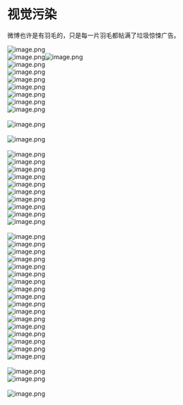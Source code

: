 # 视觉污染

微博也许是有羽毛的，只是每一片羽毛都帖满了垃圾惊悚广告。

![image.png](https://cdn.nlark.com/yuque/0/2020/png/85460/1591347273717-faf25b13-a941-4ce4-a83d-be21622a1c21.png#align=left&display=inline&height=430&margin=%5Bobject%20Object%5D&name=image.png&originHeight=860&originWidth=1198&size=294689&status=done&style=none&width=599)<br />![image.png](https://cdn.nlark.com/yuque/0/2020/png/85460/1591347182871-d86c4ea0-a407-4566-8762-fce263ddcdfa.png#align=left&display=inline&height=384&margin=%5Bobject%20Object%5D&name=image.png&originHeight=768&originWidth=1224&size=255246&status=done&style=none&width=612)![image.png](https://cdn.nlark.com/yuque/0/2020/png/85460/1591347177997-2ad350fa-1735-496e-b9b5-635efaf059e2.png#align=left&display=inline&height=385&margin=%5Bobject%20Object%5D&name=image.png&originHeight=770&originWidth=1228&size=239554&status=done&style=none&width=614)<br />![image.png](https://cdn.nlark.com/yuque/0/2020/png/85460/1591347358155-c5989175-de42-447c-9566-04c26adbe02b.png#align=left&display=inline&height=387&margin=%5Bobject%20Object%5D&name=image.png&originHeight=774&originWidth=1216&size=250982&status=done&style=none&width=608)<br />![image.png](https://cdn.nlark.com/yuque/0/2020/png/85460/1591347173361-90b55b6b-da4f-4d43-9c8f-61bc0f25bb98.png#align=left&display=inline&height=385&margin=%5Bobject%20Object%5D&name=image.png&originHeight=770&originWidth=1218&size=258234&status=done&style=none&width=609)<br />![image.png](https://cdn.nlark.com/yuque/0/2020/png/85460/1591347472681-08268a41-c729-429f-81bb-d4ac00f6b0cd.png#align=left&display=inline&height=406&margin=%5Bobject%20Object%5D&name=image.png&originHeight=812&originWidth=1218&size=249606&status=done&style=none&width=609)<br />![image.png](https://cdn.nlark.com/yuque/0/2020/png/85460/1591347480193-ce61e18c-959d-4b5c-bddf-cdb4a0023ca1.png#align=left&display=inline&height=385&margin=%5Bobject%20Object%5D&name=image.png&originHeight=770&originWidth=1230&size=261374&status=done&style=none&width=615)<br />![image.png](https://cdn.nlark.com/yuque/0/2020/png/85460/1591347415183-b993133d-62a0-4a5f-a783-2fdd0d736dfc.png#align=left&display=inline&height=453&margin=%5Bobject%20Object%5D&name=image.png&originHeight=906&originWidth=1214&size=254728&status=done&style=none&width=607)<br />![image.png](https://cdn.nlark.com/yuque/0/2020/png/85460/1591347421544-ba1d637b-266e-41b6-91bf-363b8a3946b8.png#align=left&display=inline&height=360&margin=%5Bobject%20Object%5D&name=image.png&originHeight=720&originWidth=1218&size=264897&status=done&style=none&width=609)<br />![image.png](https://cdn.nlark.com/yuque/0/2020/png/85460/1591347460205-54b47e62-07fa-44e3-8524-27a9f9440dfa.png#align=left&display=inline&height=442&margin=%5Bobject%20Object%5D&name=image.png&originHeight=884&originWidth=1228&size=333232&status=done&style=none&width=614)<br />
<br />![image.png](https://cdn.nlark.com/yuque/0/2020/png/85460/1591347501247-5e3d01bc-65f3-4373-a299-f7552b3e5c47.png#align=left&display=inline&height=466&margin=%5Bobject%20Object%5D&name=image.png&originHeight=932&originWidth=1218&size=328543&status=done&style=none&width=609)<br />
<br />![image.png](https://cdn.nlark.com/yuque/0/2020/png/85460/1591347508513-56c83ece-8b95-4f91-a175-6398cf3bb519.png#align=left&display=inline&height=451&margin=%5Bobject%20Object%5D&name=image.png&originHeight=902&originWidth=1220&size=249240&status=done&style=none&width=610)<br />
<br />![image.png](https://cdn.nlark.com/yuque/0/2020/png/85460/1591347534256-a025c905-5651-4d37-9664-5d292d72597c.png#align=left&display=inline&height=429&margin=%5Bobject%20Object%5D&name=image.png&originHeight=859&originWidth=827&size=448128&status=done&style=none&width=413.5)<br />![image.png](https://cdn.nlark.com/yuque/0/2020/png/85460/1591347540324-309366ed-b3a5-4a18-a5f7-31510b6eddfb.png#align=left&display=inline&height=204&margin=%5Bobject%20Object%5D&name=image.png&originHeight=407&originWidth=608&size=72208&status=done&style=none&width=304)<br />![image.png](https://cdn.nlark.com/yuque/0/2020/png/85460/1591346873594-fbfb4df7-d7d4-4126-b37b-e86728f18c92.png#align=left&display=inline&height=342&margin=%5Bobject%20Object%5D&name=image.png&originHeight=683&originWidth=589&size=239389&status=done&style=none&width=294.5)<br />![image.png](https://cdn.nlark.com/yuque/0/2020/png/85460/1591347561126-f93c07ba-1c35-4028-9d74-2bf99e7dcdf3.png#align=left&display=inline&height=566&margin=%5Bobject%20Object%5D&name=image.png&originHeight=1132&originWidth=1080&size=575599&status=done&style=none&width=540)<br />![image.png](https://cdn.nlark.com/yuque/0/2020/png/85460/1591346881848-b284d8d0-4797-401f-880c-ad56bae3b091.png#align=left&display=inline&height=335&margin=%5Bobject%20Object%5D&name=image.png&originHeight=669&originWidth=585&size=234971&status=done&style=none&width=292.5)<br />![image.png](https://cdn.nlark.com/yuque/0/2020/png/85460/1591347409366-23614a4d-4f95-4bc5-96ec-c58b604d1066.png#align=left&display=inline&height=653&margin=%5Bobject%20Object%5D&name=image.png&originHeight=1306&originWidth=1210&size=809838&status=done&style=none&width=605)<br />![image.png](https://cdn.nlark.com/yuque/0/2020/png/85460/1591347581371-61ac6e6e-4ccc-4182-a44c-8832d8dca0a2.png#align=left&display=inline&height=310&margin=%5Bobject%20Object%5D&name=image.png&originHeight=620&originWidth=614&size=223440&status=done&style=none&width=307)<br />![image.png](https://cdn.nlark.com/yuque/0/2020/png/85460/1591347587163-f6b96ab5-5eea-4612-a361-08f634dafb55.png#align=left&display=inline&height=339&margin=%5Bobject%20Object%5D&name=image.png&originHeight=677&originWidth=610&size=285031&status=done&style=none&width=305)<br />![image.png](https://cdn.nlark.com/yuque/0/2020/png/85460/1591347592629-c0cdc674-d77a-46db-895c-d6f5db889132.png#align=left&display=inline&height=328&margin=%5Bobject%20Object%5D&name=image.png&originHeight=656&originWidth=612&size=211871&status=done&style=none&width=306)<br />![image.png](https://cdn.nlark.com/yuque/0/2020/png/85460/1591347596960-63297b0c-6490-45ab-9121-ef4b704a7b9e.png#align=left&display=inline&height=330&margin=%5Bobject%20Object%5D&name=image.png&originHeight=660&originWidth=613&size=187820&status=done&style=none&width=306.5)<br />
<br />![image.png](https://cdn.nlark.com/yuque/0/2020/png/85460/1591347603140-f339d2a0-1f97-4365-bbde-8d27f3f927b9.png#align=left&display=inline&height=341&margin=%5Bobject%20Object%5D&name=image.png&originHeight=682&originWidth=613&size=219800&status=done&style=none&width=306.5)<br />![image.png](https://cdn.nlark.com/yuque/0/2020/png/85460/1591347611376-7f5f4f15-b2b8-4a22-ba9c-b6ceb2daa3f6.png#align=left&display=inline&height=540&margin=%5Bobject%20Object%5D&name=image.png&originHeight=1080&originWidth=1084&size=717024&status=done&style=none&width=542)<br />![image.png](https://cdn.nlark.com/yuque/0/2020/png/85460/1591347618806-c85a0412-ff57-44b6-8afe-58b423051a7d.png#align=left&display=inline&height=234&margin=%5Bobject%20Object%5D&name=image.png&originHeight=467&originWidth=613&size=90979&status=done&style=none&width=306.5)<br />![image.png](https://cdn.nlark.com/yuque/0/2020/png/85460/1591347640922-00e41357-484c-4b9c-9abe-999cfc87ebbf.png#align=left&display=inline&height=204&margin=%5Bobject%20Object%5D&name=image.png&originHeight=408&originWidth=589&size=111284&status=done&style=none&width=294.5)<br />![image.png](https://cdn.nlark.com/yuque/0/2020/png/85460/1591347430441-6c64c434-e352-4e25-a260-f58474833058.png#align=left&display=inline&height=599&margin=%5Bobject%20Object%5D&name=image.png&originHeight=1198&originWidth=1216&size=654982&status=done&style=none&width=608)<br />![image.png](https://cdn.nlark.com/yuque/0/2020/png/85460/1591347435228-e4f2615d-c542-45d2-8ca6-3c046ad9a222.png#align=left&display=inline&height=623&margin=%5Bobject%20Object%5D&name=image.png&originHeight=1246&originWidth=1212&size=717827&status=done&style=none&width=606)<br />![image.png](https://cdn.nlark.com/yuque/0/2020/png/85460/1591347232594-2073f088-b74b-4860-8c20-96c5c489d4e1.png#align=left&display=inline&height=566&margin=%5Bobject%20Object%5D&name=image.png&originHeight=1132&originWidth=1212&size=496012&status=done&style=none&width=606)<br />![image.png](https://cdn.nlark.com/yuque/0/2020/png/85460/1591346931243-9e65f3f9-2ace-429f-b9d7-89add65ab161.png#align=left&display=inline&height=328&margin=%5Bobject%20Object%5D&name=image.png&originHeight=656&originWidth=1228&size=260951&status=done&style=none&width=614)<br />![image.png](https://cdn.nlark.com/yuque/0/2020/png/85460/1591346943039-fdf040a2-7ed8-45e8-949b-1317ffb6fb5c.png#align=left&display=inline&height=474&margin=%5Bobject%20Object%5D&name=image.png&originHeight=948&originWidth=1220&size=341678&status=done&style=none&width=610)<br />![image.png](https://cdn.nlark.com/yuque/0/2020/png/85460/1591347368645-eca5eb7d-f714-458e-a89d-78ef00a7a8e5.png#align=left&display=inline&height=256&margin=%5Bobject%20Object%5D&name=image.png&originHeight=512&originWidth=1218&size=109228&status=done&style=none&width=609)<br />![image.png](https://cdn.nlark.com/yuque/0/2020/png/85460/1591347205317-64194719-0859-4fea-8cfc-9915002942e6.png#align=left&display=inline&height=481&margin=%5Bobject%20Object%5D&name=image.png&originHeight=962&originWidth=1228&size=379593&status=done&style=none&width=614)<br />![image.png](https://cdn.nlark.com/yuque/0/2020/png/85460/1591347224284-0dd0edc2-a129-42e4-b304-88bd844a092f.png#align=left&display=inline&height=399&margin=%5Bobject%20Object%5D&name=image.png&originHeight=798&originWidth=1222&size=338096&status=done&style=none&width=611)<br />![image.png](https://cdn.nlark.com/yuque/0/2020/png/85460/1591347215835-61b2d4fa-853d-4581-b023-ecdf31090b97.png#align=left&display=inline&height=365&margin=%5Bobject%20Object%5D&name=image.png&originHeight=730&originWidth=1228&size=271700&status=done&style=none&width=614)<br />![image.png](https://cdn.nlark.com/yuque/0/2020/png/85460/1591347239425-37ac255f-10d3-4bfe-8a3f-1d4a0a2c69c1.png#align=left&display=inline&height=385&margin=%5Bobject%20Object%5D&name=image.png&originHeight=770&originWidth=1220&size=248638&status=done&style=none&width=610)<br />![image.png](https://cdn.nlark.com/yuque/0/2020/png/85460/1591347243711-357771ac-9b68-4b84-bc59-157eac0305a9.png#align=left&display=inline&height=383&margin=%5Bobject%20Object%5D&name=image.png&originHeight=766&originWidth=1210&size=264310&status=done&style=none&width=605)<br />![image.png](https://cdn.nlark.com/yuque/0/2020/png/85460/1591347384164-fda76e69-e2d8-44c7-a196-44130288bdbe.png#align=left&display=inline&height=384&margin=%5Bobject%20Object%5D&name=image.png&originHeight=768&originWidth=1216&size=234998&status=done&style=none&width=608)<br />![image.png](https://cdn.nlark.com/yuque/0/2020/png/85460/1591347389755-bb5e0cb4-74ca-49a0-ad5b-18fac8207648.png#align=left&display=inline&height=385&margin=%5Bobject%20Object%5D&name=image.png&originHeight=770&originWidth=1216&size=284587&status=done&style=none&width=608)<br />
<br />![image.png](https://cdn.nlark.com/yuque/0/2020/png/85460/1591347294468-b93a3b19-64f2-4a03-9854-a626d4e84f77.png#align=left&display=inline&height=234&margin=%5Bobject%20Object%5D&name=image.png&originHeight=468&originWidth=1166&size=94686&status=done&style=none&width=583)<br />![image.png](https://cdn.nlark.com/yuque/0/2020/png/85460/1591347301348-606f5ba7-2d69-4ae8-94a8-abd98d205a9e.png#align=left&display=inline&height=385&margin=%5Bobject%20Object%5D&name=image.png&originHeight=770&originWidth=1216&size=145124&status=done&style=none&width=608)<br />
<br />![image.png](https://cdn.nlark.com/yuque/0/2020/png/85460/1591347333743-9a0d3578-78de-4fc5-8859-ea9ce6c35693.png#align=left&display=inline&height=755&margin=%5Bobject%20Object%5D&name=image.png&originHeight=1510&originWidth=1408&size=1360270&status=done&style=none&width=704)<br />

